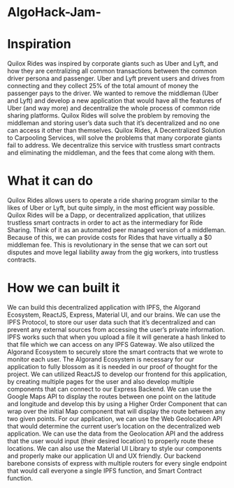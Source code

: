 # AlgoHack-Jam- 
 

# Inspiration

Quilox Rides was inspired by corporate giants such as Uber and Lyft, and how they are centralizing all common transactions between the common driver persona and passenger. Uber and Lyft prevent users and drives from connecting and they collect 25% of the total amount of money the passenger pays to the driver. We wanted to remove the middleman (Uber and Lyft) and develop a new application that would have all the features of Uber (and way more) and decentralize the whole process of common ride sharing platforms. Quilox Rides will solve the problem by removing the middleman and storing user’s data such that it’s decentralized and no one can access it other than themselves. Quilox Rides, A Decentralized Solution to Carpooling Services, will solve the problems that many corporate giants fail to address. We decentralize this service with trustless smart contracts and eliminating the middleman, and the fees that come along with them.

# What it can do

Quilox Rides allows users to operate a ride sharing program similar to the likes of Uber or Lyft, but quite simply, in the most efficient way possible. Quilox Rides will be a Dapp, or decentralized application, that utilizes trustless smart contracts in order to act as the intermediary for Ride Sharing. Think of it as an automated peer managed version of a middleman. Because of this, we can provide costs for Rides that have virtually a $0 middleman fee. This is revolutionary in the sense that we can sort out disputes and move legal liability away from the gig workers, into trustless contracts.

# How we can built it

We can build this decentralized application with IPFS, the Algorand Ecosystem, ReactJS, Express, Material UI, and our brains. We can use the IPFS Protocol, to store our user data such that it’s decentralized and can prevent any external sources from accessing the user’s private information. IPFS works such that when you upload a file it will generate a hash linked to that file which we can access on any IPFS Gateway. We also utilized the Algorand Ecosystem to securely store the smart contracts that we wrote to monitor each user. The Algorand Ecosystem is necessary for our application to fully blossom as it is needed in our proof of thought for the project. We can utilized ReactJS to develop our frontend for this application, by creating multiple pages for the user and also develop multiple components that can connect to our Express Backend. We can use the Google Maps API to display the routes between one point on the latitude and longitude and develop this by using a Higher Order Component that can wrap over the initial Map component that will display the route between any two given points. For our application, we can use the Web Geolocation API that would determine the current user’s location on the decentralized web application. We can use the data from the Geolocation API and the address that the user would input (their desired location) to properly route these locations. We can also use the Material UI Library to style our components and properly make our application UI and UX friendly. Our backend barebone consists of express with multiple routers for every single endpoint that would call everyone a single IPFS function, and Smart Contract function.
